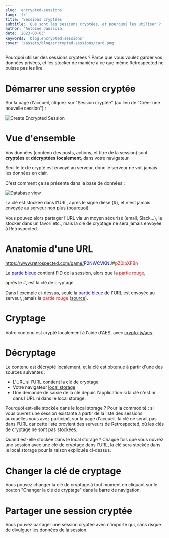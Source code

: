 ```yaml
---
slug: 'encrypted-sessions'
lang: 'fr'
title: 'Sessions cryptées'
subtitle: 'Que sont les sessions cryptées, et pourquoi les utiliser ?'
author: 'Antoine Jaussoin'
date: '2023-03-03'
keywords: 'blog,encrypted,sessions'
cover: '/assets/blog/encrypted-sessions/card.png'
---
```


Pourquoi utiliser des sessions cryptées ? Parce que vous voulez garder vos données privées, et les stocker de manière à ce que même Retrospected ne puisse pas les lire.

# Démarrer une session cryptée

Sur la page d'accueil, cliquez sur "Session cryptée" (au lieu de "Créer une nouvelle session") :

![Create Encrypted Session](/assets/blog/encrypted-sessions/button.png,270x124)

# Vue d'ensemble

Vos données (contenu des posts, actions, et titre de la session) sont **cryptées** et **décryptées** **localement**, dans votre navigateur.

Seul le texte crypté est envoyé au serveur, donc le serveur ne voit jamais les données en clair.

C'est comment ça se présente dans la base de données :

![Database view](/assets/blog/encrypted-sessions/db.png,1394x214)

La clé est stockée dans l'URL, après le signe dièse (#), et n'est jamais envoyée au serveur non plus ([pourquoi](https://stackoverflow.com/questions/3664257/why-is-the-hash-part-of-the-url-not-available-on-the-server-side)).

Vous pouvez alors partager l'URL via un moyen sécurisé (email, Slack...), la stocker dans un favori etc., mais la clé de cryptage ne sera jamais envoyée à Retrospected.

# Anatomie d'une URL

<span style="color: blue">https://www.retrospected.com/game/<wbr />P2NWCVKNJ</span><wbr /><span style="color: green">#</span><span style="color: red">pZ0ipXFBn</span>

La <span style="color: blue">partie bleue</span> contient l'ID de la session, alors que la <span style="color: red">partie rouge</span>,

après le <span style="color: green">#</span>, est la clé de cryptage.

Dans l'exemple ci-dessus, seule la <span style="color: blue">partie bleue</span> de l'URL est envoyée au serveur, jamais la <span style="color: red">partie rouge</span> ([source](https://stackoverflow.com/questions/3664257/why-is-the-hash-part-of-the-url-not-available-on-the-server-side)).

# Cryptage

Votre contenu est crypté localement à l'aide d'AES, avec [crypto-js/aes](https://cryptojs.gitbook.io/docs/#ciphers).

# Décryptage

Le contenu est décrypté localement, et la clé est obtenue à partir d'une des sources suivantes :

- L'URL si l'URL contient la clé de cryptage
- Votre navigateur [local storage](https://en.wikipedia.org/wiki/Web_storage)
- Une demande de saisie de la clé depuis l'application si la clé n'est ni dans l'URL ni dans le local storage.

Pourquoi est-elle stockée dans le local storage ? Pour la commodité : si vous ouvrez une session existante à partir de la liste des sessions auxquelles vous avez participé, sur la page d'accueil, la clé ne serait pas dans l'URL car cette liste provient des serveurs de Retrospected, où les clés de cryptage ne sont pas stockées.

Quand est-elle stockée dans le local storage ? Chaque fois que vous ouvrez une session avec une clé de cryptage dans l'URL, la clé sera stockée dans le local storage pour la raison expliquée ci-dessus.

# Changer la clé de cryptage

Vous pouvez changer la clé de cryptage à tout moment en cliquant sur le bouton "Changer la clé de cryptage" dans la barre de navigation.

# Partager une session cryptée

Vous pouvez partager une session cryptée avec n'importe qui, sans risque de divulguer les données de la session.
